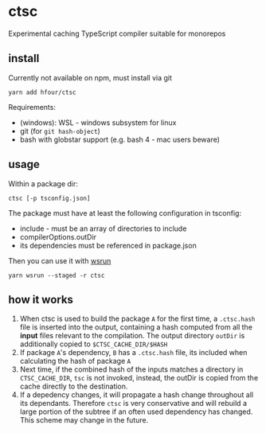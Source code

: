# ctsc

Experimental caching TypeScript compiler suitable for monorepos

## install

Currently not available on npm, must install via git

    yarn add hfour/ctsc

Requirements:

* (windows): WSL - windows subsystem for linux
* git (for `git hash-object`)
* bash with globstar support (e.g. bash 4 - mac users beware)

## usage

Within a package dir:

    ctsc [-p tsconfig.json]

The package must have at least the following configuration in tsconfig:

* include - must be an array of directories to include
* compilerOptions.outDir
* its dependencies must be referenced in package.json

Then you can use it with [wsrun](https://github.com/whoeverest/wsrun)

    yarn wsrun --staged -r ctsc

## how it works

1. When ctsc is used to build the package `A` for the first time, a `.ctsc.hash` file is inserted into the output, containing a hash computed from all the **input** files relevant to the compilation. The output directory `outDir` is additionally copied to `$CTSC_CACHE_DIR/$HASH`
2. If package `A`'s dependency, `B` has a `.ctsc.hash` file, its included when calculating the
hash of package `A`
3. Next time, if the combined hash of the inputs matches a directory in `CTSC_CACHE_DIR`, `tsc` is not invoked, instead, the outDir is copied from the cache directly to the destination.
4. If a depedency changes, it will propagate a hash change throughout all its dependants. Therefore `ctsc` is very conservative and will rebuild a large portion of the subtree if an often used dependency has changed. This scheme may change in the future.



